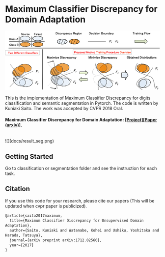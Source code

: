 # Maximum Classifier Discrepancy for Domain Adaptation

![](docs/overview.png)
<br>

This is the implementation of Maximum Classifier Discrepancy for digits classification and semantic segmentation in Pytorch.
The code is written by Kuniaki Saito. The work was accepted by CVPR 2018 Oral.

#### Maximum Classifier Discrepancy for Domain Adaptation: [[Project]](https://mil-tokyo.github.io/MCD_DA/)[[Paper (arxiv)]](https://arxiv.org/abs/1712.02560).
<br>
![](docs/result_seg.png)


## Getting Started
Go to classification or segmentation folder and see the instruction for each task.
## Citation
If you use this code for your research, please cite our papers (This will be updated when cvpr paper is publicized).
```
@article{saito2017maximum,
  title={Maximum Classifier Discrepancy for Unsupervised Domain Adaptation},
  author={Saito, Kuniaki and Watanabe, Kohei and Ushiku, Yoshitaka and Harada, Tatsuya},
  journal={arXiv preprint arXiv:1712.02560},
  year={2017}
}
```
